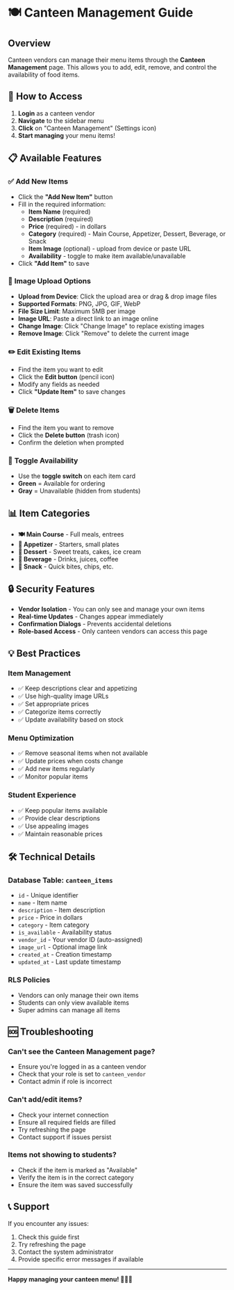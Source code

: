 # 🍽️ Canteen Management Guide

## Overview
Canteen vendors can manage their menu items through the **Canteen Management** page. This allows you to add, edit, remove, and control the availability of food items.

## 🚀 How to Access

1. **Login** as a canteen vendor
2. **Navigate** to the sidebar menu
3. **Click** on "Canteen Management" (Settings icon)
4. **Start managing** your menu items!

## 📋 Available Features

### ✅ **Add New Items**
- Click the **"Add New Item"** button
- Fill in the required information:
  - **Item Name** (required)
  - **Description** (required)
  - **Price** (required) - in dollars
  - **Category** (required) - Main Course, Appetizer, Dessert, Beverage, or Snack
  - **Item Image** (optional) - upload from device or paste URL
  - **Availability** - toggle to make item available/unavailable
- Click **"Add Item"** to save

### 📸 **Image Upload Options**
- **Upload from Device**: Click the upload area or drag & drop image files
- **Supported Formats**: PNG, JPG, GIF, WebP
- **File Size Limit**: Maximum 5MB per image
- **Image URL**: Paste a direct link to an image online
- **Change Image**: Click "Change Image" to replace existing images
- **Remove Image**: Click "Remove" to delete the current image

### ✏️ **Edit Existing Items**
- Find the item you want to edit
- Click the **Edit button** (pencil icon)
- Modify any fields as needed
- Click **"Update Item"** to save changes

### 🗑️ **Delete Items**
- Find the item you want to remove
- Click the **Delete button** (trash icon)
- Confirm the deletion when prompted

### 🔄 **Toggle Availability**
- Use the **toggle switch** on each item card
- **Green** = Available for ordering
- **Gray** = Unavailable (hidden from students)

## 📊 Item Categories

- **🍽️ Main Course** - Full meals, entrees
- **🥗 Appetizer** - Starters, small plates
- **🍰 Dessert** - Sweet treats, cakes, ice cream
- **🥤 Beverage** - Drinks, juices, coffee
- **🍿 Snack** - Quick bites, chips, etc.

## 🔒 Security Features

- **Vendor Isolation** - You can only see and manage your own items
- **Real-time Updates** - Changes appear immediately
- **Confirmation Dialogs** - Prevents accidental deletions
- **Role-based Access** - Only canteen vendors can access this page

## 💡 Best Practices

### **Item Management**
- ✅ Keep descriptions clear and appetizing
- ✅ Use high-quality image URLs
- ✅ Set appropriate prices
- ✅ Categorize items correctly
- ✅ Update availability based on stock

### **Menu Optimization**
- ✅ Remove seasonal items when not available
- ✅ Update prices when costs change
- ✅ Add new items regularly
- ✅ Monitor popular items

### **Student Experience**
- ✅ Keep popular items available
- ✅ Provide clear descriptions
- ✅ Use appealing images
- ✅ Maintain reasonable prices

## 🛠️ Technical Details

### **Database Table**: `canteen_items`
- `id` - Unique identifier
- `name` - Item name
- `description` - Item description
- `price` - Price in dollars
- `category` - Item category
- `is_available` - Availability status
- `vendor_id` - Your vendor ID (auto-assigned)
- `image_url` - Optional image link
- `created_at` - Creation timestamp
- `updated_at` - Last update timestamp

### **RLS Policies**
- Vendors can only manage their own items
- Students can only view available items
- Super admins can manage all items

## 🆘 Troubleshooting

### **Can't see the Canteen Management page?**
- Ensure you're logged in as a canteen vendor
- Check that your role is set to `canteen_vendor`
- Contact admin if role is incorrect

### **Can't add/edit items?**
- Check your internet connection
- Ensure all required fields are filled
- Try refreshing the page
- Contact support if issues persist

### **Items not showing to students?**
- Check if the item is marked as "Available"
- Verify the item is in the correct category
- Ensure the item was saved successfully

## 📞 Support

If you encounter any issues:
1. Check this guide first
2. Try refreshing the page
3. Contact the system administrator
4. Provide specific error messages if available

---

**Happy managing your canteen menu! 🍕🍔🍟** 